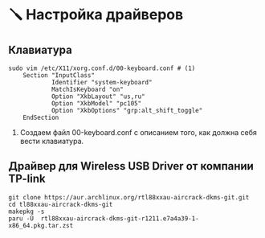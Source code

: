 # 🪛 Настройка драйверов

## Клавиатура

```
sudo vim /etc/X11/xorg.conf.d/00-keyboard.conf # (1)
    Section "InputClass"
            Identifier "system-keyboard"
            MatchIsKeyboard "on"
            Option "XkbLayout" "us,ru"
            Option "XkbModel" "pc105"
            Option "XkbOptions" "grp:alt_shift_toggle"
    EndSection
```

1. Создаем файл 00-keyboard.conf с описанием того, как должна себя вести клавиатура.

## Драйвер для  Wireless USB Driver от компании TP-link

```
git clone https://aur.archlinux.org/rtl88xxau-aircrack-dkms-git.git
cd tl88xxau-aircrack-dkms-git
makepkg -s
paru -U  rtl88xxau-aircrack-dkms-git-r1211.e7a4a39-1-x86_64.pkg.tar.zst
```
